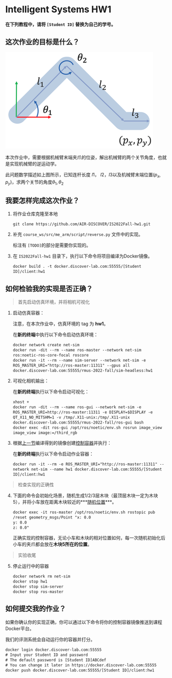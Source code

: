 # Intelligent Systems HW1

**在下列教程中，请将 `[Student ID]` 替换为自己的学号。**

## 这次作业的目标是什么？

![reverse-kinematics](assets/reverse-kinematics.png)

本次作业中，需要根据机械臂末端夹爪的位姿，解出机械臂的两个关节角度，也就是实现机械臂的逆运动学。

此问题数学描述如上图所示，已知连杆长度 $l1$， $l2$，$l3$以及机械臂末端位置$(p_x, p_y)$，求两个关节的角度$\theta_1, \theta_2$

## 我要怎样完成这次作业？

1. 将作业仓库克隆至本地

   ```shell
   git clone https://github.com/AIR-DISCOVER/IS2022Fall-hw1.git
   ```

2. 补充 `course_ws/src/me_arm/script/reverse.py` 文件中的实现。

   标注有 `[TODO]`的部分是需要你实现的。 

3. 在 `IS2022Fall-hw1` 目录下，执行以下命令将项目编译为Docker镜像。

   ```shell
   docker build . -t docker.discover-lab.com:55555/[Student ID]/client:hw1 
   ```

## 如何检验我的实现是否正确？

> 首先启动仿真环境，并将相机可视化

1. 启动仿真容器：

   注意，在本次作业中，仿真环境的 tag 为 **hw1**。

   在**新的终端**中执行以下命令启动仿真环境：

   ```shell
   docker network create net-sim
   docker run -dit --rm --name ros-master --network net-sim ros:noetic-ros-core-focal roscore
   docker run -it --rm --name sim-server --network net-sim -e ROS_MASTER_URI="http://ros-master:11311" --gpus all docker.discover-lab.com:55555/rmus-2022-fall/sim-headless:hw1
   ```

2. 可视化相机输出：

   在**新的终端**执行以下命令启动可视化：

   ```shell
   xhost +
   docker run -dit --rm --name ros-gui --network net-sim -e ROS_MASTER_URI=http://ros-master:11311 -e DISPLAY=$DISPLAY -e QT_X11_NO_MITSHM=1 -v /tmp/.X11-unix:/tmp/.X11-unix docker.discover-lab.com:55555/rmus-2022-fall/ros-gui bash
   docker exec -dit ros-gui /opt/ros/noetic/env.sh rosrun image_view image_view image:=/third_rgb
   ```

3. 根据[上一节](#2)编译得到的镜像创建<u>控制容器</u>并执行：

   在**新的终端**执行以下命令启动作业容器：

   ```shell
   docker run -it --rm -e ROS_MASTER_URI="http://ros-master:11311" --network net-sim --name hw1 docker.discover-lab.com:55555/[Student ID]/client:hw1
   ```

> 检查实现的正确性

4. 下面的命令会初始化场景，随机生成1/2/3层木块（最顶层木块一定为木块5），并将小车放在距离木块较近的***<u>随机位置</u>***。

   ```shell
   docker exec -it ros-master /opt/ros/noetic/env.sh rostopic pub /reset geometry_msgs/Point "x: 0.0
   y: 0.0
   z: 0.0"
   ```

   正确实现的控制容器，无论小车和木块的相对位置如何，每一次随机初始化后小车的夹爪都会放在**木块5所在的位置**。


> 实验收尾

5. 停止运行中的容器

   ```shell
   docker network rm net-sim
   docker stop hw1
   docker stop sim-server
   docker stop ros-master
   ```

## 如何提交我的作业？

如果你确认你的实现正确，你可以通过以下命令将你的控制容器镜像推送到课程Docker平台。

我们的评测系统会自动运行你的容器并打分。    

```shell
docker login docker.discover-lab.com:55555
# Input your Student ID and password
# The default password is [Student ID]ABCdef
# You can change it later in https://docker.discover-lab.com:55555
docker push docker.discover-lab.com:55555/[Student ID]/client:hw1
```